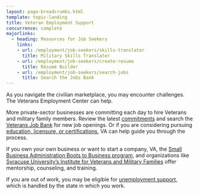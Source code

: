 ```yaml
---
layout: page-breadcrumbs.html
template: topic-landing
title: Veteran Employment Support
concurrence: complete
majorlinks:
  - heading: Resources for Job Seekers
    links:
    - url: /employment/job-seekers/skills-translator
      title: Military Skills Translator
    - url: /employment/job-seekers/create-resume
      title: Résumé Builder
    - url: /employment/job-seekers/search-jobs
      title: Search the Jobs Bank
---
```


<div class="va-introtext">

As you navigate the civilian marketplace, you may encounter challenges. The Veterans Employment Center can help.

</div>

More private-sector businesses are committing each day to hire Veterans and military family members. Review the latest [commitments](/employment/commitments) and search the [Veterans Job Bank](/employment/job-seekers/search-jobs) for new job openings. Or if you are considering pursuing [education, licensure, or certifications](/education/advanced-training-and-certifications/licensing-certification/), VA can help guide you through the process.

If you own your own business or want to start a company, VA, the [Small Business Administration Boots to Business program](https://www.sba.gov/offices/headquarters/ovbd/resources/160511), and organizations like [Syracuse University’s Institute for Veterans and Military Families](http://vets.syr.edu/education/) offer mentorship, counseling, and training.

If you are out of work, you may be eligible for [unemployment support](http://careeronestop.org/site/american-job-center.aspx), which is handled by the state in which you work.
